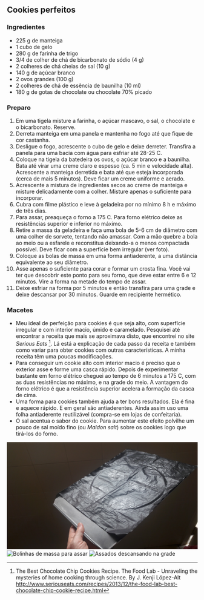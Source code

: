 ## Cookies perfeitos

### Ingredientes
* 225 g de manteiga
* 1 cubo de gelo
* 280 g de farinha de trigo
* 3/4 de colher de chá de bicarbonato de sódio (4 g)
* 2 colheres de chá cheias de sal (10 g)
* 140 g de açúcar branco
* 2 ovos grandes (100 g)
* 2 colheres de chá de essência de baunilha (10 ml)
* 180 g de gotas de chocolate ou chocolate 70% picado


### Preparo

1. Em uma tigela misture a farinha, o açúcar mascavo, o sal, o chocolate e o bicarbonato. Reserve.
2. Derreta  manteiga em uma panela e mantenha no fogo até que fique de
   cor castanha.
3. Desligue o fogo, acrescente o cubo de gelo e deixe
   derreter. Transfira a panela para uma bacia com água para esfriar
   até 28-25 C. 
4. Coloque na tigela da batedeira os ovos, o açúcar branco e a
   baunilha. Bata até virar uma creme claro e espesso (ca. 5 min e
   velocidade alta). Acrescente a manteiga derretida e bata até que
   esteja incorporada (cerca de mais 5 minutos). Deve ficar um creme
   uniforme e aerado.
5. Acrescente a mistura de ingredientes secos ao creme de manteiga e
   misture delicadamente com a colher. Misture apenas o suficiente
   para incorporar. 
6. Cubra com filme plástico e leve à geladeira por no mínimo 8 h e
   máximo de três dias.
7. Para assar, preaqueça o forno a 175 C. Para forno elétrico deixe
   as resistências superior e inferior no máximo.
8. Retire a massa da geladeira e faça uma bola de 5-6 cm de diâmetro com uma colher de
   sorvete, tentando não amassar. Com a mão quebre a bola ao meio ou a
   esfarele e reconstitua deixando-a o menos compactada possível. Deve
   ficar com a superfície bem irregular (ver foto).
9. Coloque as bolas de massa em uma forma antiaderente, a uma
   distância equivalente ao seu diâmetro.
10. Asse apenas o suficiente para corar e formar um crosta fina. 
	Você vai ter que descobrir este ponto para seu forno, que deve estar
    entre 6 e 12 minutos. Vire a forma na metade do tempo de assar.
11. Deixe esfriar na forma por 5 minutos e então transfira para uma
    grade e deixe descansar por 30 minutos. Guarde em recipiente hermético.


### Macetes

* Meu ideal de perfeição para cookies é que seja alto, com
  superfície irregular e com interior macio, úmido e
  caramelado. Pesquisei até encontrar a receita que mais se aproximava
  disto, que encontrei no site *Serious
  Eats* [^1]. Lá está a explicação de cada passo da receita e também
  como variar para obter cookies com outras características. A minha
  receita têm uma poucas modificações.
* Para conseguir um cookie alto com interior macio é preciso que o
  exterior asse e forme uma casca rápido. Depois de experimentar
  bastante em forno elétrico cheguei ao tempo de 6 minutos a 175 C, com 
  as duas resistências no máximo, e na grade do meio. A vantagem do
  forno elétrico é que a resistência superior acelera a formação da
  casca de cima.
* Uma forma para cookies também ajuda a ter bons resultados. Ela é
  fina e aquece rápido. E em geral são antiaderentes. Ainda assim uso
  uma folha antiaderente reutilizável (compra-se em lojas de
  confeitaria).
* O sal acentua o sabor do cookie. Para aumentar este efeito polvilhe
  um pouco de sal moído fino (ou *Maldon salt*) sobre os cookies logo
  que tirá-los do forno.
  
![](figs/cookies1.jpg "Forma para cookies com folha antiaderente")
![](figs/cookies2.jpg "Bolinhas de massa para assar")
![](figs/cookies3.jpg "Assados descansando na grade")
  
[^1]: The Best Chocolate Chip Cookies Recipe. The Food Lab - Unraveling the mysteries of home cooking through science. By J. Kenji López-Alt http://www.seriouseats.com/recipes/2013/12/the-food-lab-best-chocolate-chip-cookie-recipe.html
